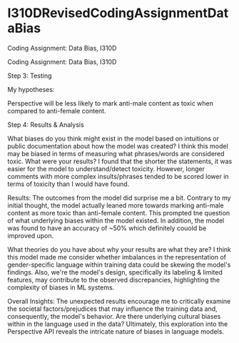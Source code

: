 # I310DRevisedCodingAssignmentDataBias
Coding Assignment: Data Bias, I310D


Coding Assignment: Data Bias, I310D

Step 3: Testing

My hypotheses:

Perspective will be less likely to mark anti-male content as toxic when compared to anti-female content.

Step 4: Results & Analysis

What biases do you think might exist in the model based on intuitions or public documentation about how the model was created? 
I think this model may be biased in terms of measuring what phrases/words are considered toxic. What were your results? I found that the shorter the statements, it was easier for the model to understand/detect toxicity. However, longer comments with more complex insults/phrases tended to be scored lower in terms of toxicity than I would have found. 

Results:
The outcomes from the model did surprise me a bit. Contrary to my initial thought, the model actually leaned more towards marking anti-male content as more toxic than anti-female content. This prompted tne question of what underlying biases within the model existed. In addition, the model was found to have an accuracy of ~50% which definitely couold be improved upon. 

What theories do you have about why your results are what they are? 
I think this model made me consider whether imbalances in the representation of gender-specific language within training data could be skewing the model's findings. Also, we're the model's design, specifically its labeling & limited features, may contribute to the observed discrepancies, highlighting the complexity of biases in ML systems. 

Overall Insights:
The unexpected results encourage me to critically examine the societal factors/prejudices that may influence the training data and, consequently, the model's behavior. Are there underlying cultural biases within in the language used in the data? Ultimately, this exploration into the Perspective API reveals the intricate nature of biases in language models. 
